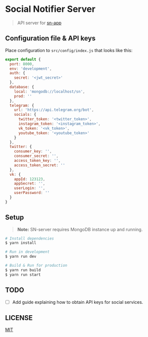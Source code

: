 # Social Notifier Server

> API server for [sn-app](https://github.com/frenchbread/sn-app)

## Configuration file & API keys

Place configuration to `src/config/index.js` that looks like this:

```js
export default {
  port: 8000,
  env: 'development',
  auth: {
    secret: '<jwt_secret>'
  },
  database: {
    local: 'mongodb://localhost/sn',
    prod: ''
  },
  telegram: {
    url: 'https://api.telegram.org/bot',
    socials: {
      twitter_token: '<twitter_token>',
      instagram_token: '<instagram_token>',
      vk_token: '<vk_token>',
      youtube_token: '<youtube_token>'
    }
  },
  twitter: {
    consumer_key: '',
    consumer_secret: '',
    access_token_key: '',
    access_token_secret: ''
  },
  vk: {
    appId: 123123,
    appSecret: '',
    userLogin: '',
    userPassword: ''
  }
}
```

## Setup

> **Note:** SN-server requires MongoDB instance up and running.

```bash
# Install dependencies
$ yarn install

# Run in development
$ yarn run dev

# Build & Run for production
$ yarn run build
$ yarn run start
```

## TODO

- [ ] Add guide explaining how to obtain API keys for social services.

## LICENSE
[MIT](https://github.com/frenchbread/sn-server/blob/master/LICENSE.md)
